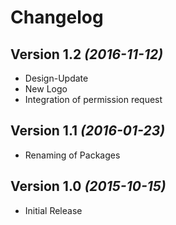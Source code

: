 Changelog
==========

Version 1.2 *(2016-11-12)*
----------------------------

 * Design-Update
 * New Logo
 * Integration of permission request

Version 1.1 *(2016-01-23)*
----------------------------

 * Renaming of Packages

Version 1.0 *(2015-10-15)*
----------------------------

 * Initial Release
